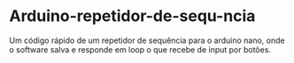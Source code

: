 # Arduino-repetidor-de-sequ-ncia
Um código rápido de um repetidor de sequência para o arduino nano, onde o software salva e responde em loop o que recebe de input por botões.
